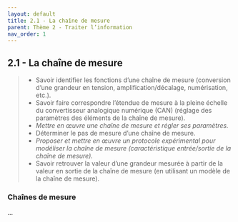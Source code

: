 ```yaml
---
layout: default
title: 2.1 - La chaîne de mesure
parent: Thème 2 - Traiter l’information
nav_order: 1
---
```


## 2.1 - La chaîne de mesure

> - Savoir identifier les fonctions d’une chaîne de mesure (conversion d’une grandeur en tension, amplification/décalage, numérisation, etc.).
> - Savoir faire correspondre l’étendue de mesure à la pleine échelle du convertisseur analogique numérique (CAN) (réglage des paramètres des éléments de la chaîne de mesure).
> - *Mettre en œuvre une chaîne de mesure et régler ses paramètres.*
> - Déterminer le pas de mesure d’une chaîne de mesure.
> - *Proposer et mettre en œuvre un protocole expérimental pour modéliser la chaîne de mesure (caractéristique entrée/sortie de la chaîne de mesure).*
> - Savoir retrouver la valeur d’une grandeur mesurée à partir de la valeur en sortie de la chaîne de mesure (en utilisant un modèle de la chaîne de mesure).

### Chaînes de mesure

...